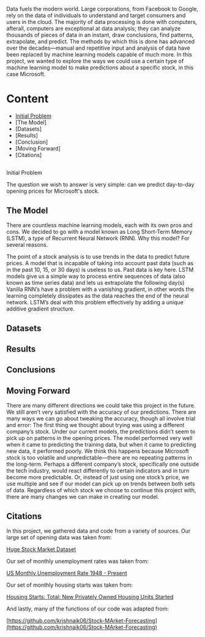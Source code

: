 Data fuels the modern world. Large corporations, from Facebook to Google, rely on the data of individuals to understand and target consumers and users in the cloud. The majority of data processing is done with computers, afterall, computers are exceptional at data analysis; they can analyze thousands of  pieces of data in an instant, draw conclusions, find patterns, extrapolate, and predict. The methods by which this is done has advanced over the decades—manual and repetitive input and analysis of data have been replaced by machine learning models capable of much more. In this project, we wanted to explore the ways we could use a certain type of machine learning model to make predictions about a specific stock, in this case Microsoft. 

# Content
- [Initial Problem](#initp)
- [The Model] 
- [Datasets]
- [Results] 
- [Conclusion]
- [Moving Forward]
- [Citations]

## <a name="initp"> 
Initial Problem
</a>

The question we wish to answer is very simple: can we predict day-to-day opening prices for Microsoft's stock. 

## The Model

There are countless machine learning models, each with its own pros and cons. We decided to go with a model known as Long Short-Term Memory (LSTM), a type of Recurrent Neural Network (RNN). Why this model? For several reasons.

The point of a stock analysis is to use trends in the data to predict future prices. A model that is incapable of taking into account past data (such as in the past 10, 15, or 30 days) is useless to us. Past data is key here. 
LSTM models give us a simple way to process entire sequences of data (also known as time series data) and lets us extrapolate the following day(s)
Vanilla RNN’s have a problem with a vanishing gradient, in other words the learning completely dissipates as the data reaches the end of the neural network. LSTM’s deal with this problem effectively by adding a unique additive gradient structure. 

## Datasets

## Results

## Conclusions

## Moving Forward
There are many different directions we could take this project in the future. We still aren’t very satisfied with the accuracy of our predictions. There are many ways we can go about tweaking the accuracy, though all involve trial and error:
The first thing we thought about trying was using a different company’s stock. Under our current models, the predictions didn’t seem to pick up on patterns in the opening prices. The model performed very well when it came to predicting the training data, but when it came to predicting new data, it performed poorly. We think this happens because Microsoft stock is too volatile and unpredictable—there are no repeating patterns in the long-term. Perhaps a different company’s stock, specifically one outside the tech industry, would react differently to certain indicators and in turn become more predictable. Or, instead of just using one stock’s price, we use multiple and see if our model can pick up on trends between both sets of data.
Regardless of which stock we choose to continue this project with, there are many changes we can make in creating our model.  


## Citations

In this project, we gathered data and code from a variety of sources. Our large set of opening data was taken from:

[Huge Stock Market Dataset](https://www.kaggle.com/borismarjanovic/price-volume-data-for-all-us-stocks-etfs)

Our set of monthly unemployment rates was taken from:

[US Monthly Unemployment Rate 1948 - Present](https://www.kaggle.com/tunguz/us-monthly-unemployment-rate-1948-present)

Our set of monthly housing starts was taken from:

[Housing Starts: Total: New Privately Owned Housing Units Started](https://fred.stlouisfed.org/series/HOUST)

And lastly, many of the functions of our code was adapted from:

[https://github.com/krishnaik06/Stock-MArket-Forecasting](https://github.com/krishnaik06/Stock-MArket-Forecasting)

